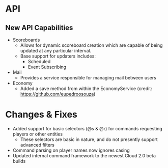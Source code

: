 # API

## New API Capabilities
* Scoreboards
  * Allows for dynamic scoreboard creation which are capable of being updated at any particular interval.
  * Base support for updaters includes:
    * Scheduled
    * Event Subscribing
* Mail
  * Provides a service responsible for managing mail between users
* Economy
  * Added a save method from within the EconomyService (credit: https://github.com/eupedroosouza)

# Changes & Fixes
* Added support for basic selectors (@s & @r) for commands requesting players or other entities
  * These selectors are basic in nature, and do not presently support advanced filters
* Command parsing on player names now ignores casing
* Updated internal command framework to the newest Cloud 2.0 beta builds